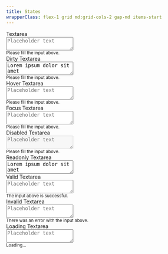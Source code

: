 ```yaml
---
title: States
wrapperClass: flex-1 grid md:grid-cols-2 gap-md items-start
---
```


<div class="vv-textarea">
    <label for="textarea">Textarea</label>
    <div class="vv-textarea__wrapper">
        <textarea id="textarea" 
                  name="textarea" 
                  placeholder="Placeholder text" 
                  aria-describedby="textarea-hint"></textarea>
    </div>
    <small id="textarea-hint" class="vv-textarea__hint">Please fill the
        input above.</small>
</div>

<div class="vv-textarea">
    <label for="textarea-dirty">Dirty Textarea</label>
    <div class="vv-textarea__wrapper">
        <textarea id="textarea-dirty" 
                  name="textarea-dirty" 
                  placeholder="Placeholder text" 
                  aria-describedby="textarea-dirty-hint">Lorem ipsum dolor sit amet</textarea>
    </div>
    <small id="textarea-dirty-hint" class="vv-textarea__hint">Please fill the
        input above.</small>
</div>

<div class="vv-textarea">
    <label for="textarea-hover">Hover Textarea</label>
    <div class="vv-textarea__wrapper hover">
        <textarea id="textarea-hover" 
                  name="textarea-hover" 
                  placeholder="Placeholder text" 
                  aria-describedby="textarea-hover-hint"></textarea>
    </div>
    <small id="textarea-hover-hint" class="vv-textarea__hint">Please fill the
        input above.</small>
</div>

<div class="vv-textarea">
    <label for="textarea-focus">Focus Textarea</label>
    <div class="vv-textarea__wrapper focus-within">
        <textarea id="textarea-focus" 
                  name="textarea-focus" 
                  placeholder="Placeholder text" 
                  aria-describedby="textarea-focus-hint"></textarea>
    </div>
    <small id="textarea-focus-hint" class="vv-textarea__hint">Please fill the
        input above.</small>
</div>

<div class="vv-textarea 
            vv-textarea--disabled">
    <label for="textarea-disabled">Disabled Textarea</label>
    <div class="vv-textarea__wrapper">
        <textarea id="textarea-disabled" 
                  name="textarea-disabled" 
                  placeholder="Placeholder text" 
                  aria-describedby="textarea-disabled-hint" 
                  disabled="disabled"></textarea>
    </div>
    <small id="textarea-disabled-hint" class="vv-textarea__hint">Please
        fill the input above.</small>
</div>

<div class="vv-textarea 
            vv-textarea--readonly
            vv-textarea--dirty">
    <label for="textarea-readonly">Readonly Textarea</label>
    <div class="vv-textarea__wrapper">
        <textarea id="textarea-readonly" 
                  name="textarea-readonly" 
                  placeholder="Placeholder text" 
                  aria-describedby="textarea-readonly-hint" 
                  readonly="readonly" 
                  value="Lorem ipsum dolor sit amet" 
                  tabindex="-1">Lorem ipsum dolor sit amet</textarea>
    </div>
</div>

<div class="vv-textarea 
            vv-textarea--valid">
    <label for="textarea-success">Valid Textarea</label>
    <div class="vv-textarea__wrapper">
        <textarea id="textarea-success" 
                  name="textarea-success" 
                  placeholder="Placeholder text" 
                  aria-describedby="textarea-success-hint" 
                  aria-invalid="false"></textarea>
    </div>
    <small id="textarea-success-hint" class="vv-textarea__hint">The
        input above is successful.</small>
</div>

<div class="vv-textarea 
            vv-textarea--invalid">
    <label for="textarea-invalid">Invalid Textarea</label>
    <div class="vv-textarea__wrapper">
        <textarea id="textarea-invalid" 
                  name="textarea-invalid" 
                  placeholder="Placeholder text" 
                  aria-describedby="textarea-invalid-hint" 
                  aria-invalid="true"></textarea>
    </div>
    <small id="textarea-invalid-hint" class="vv-textarea__hint">There
        was an error with the input above.</small>
</div>

<div class="vv-textarea 
            vv-textarea--loading">
    <label for="textarea-loading">Loading Textarea</label>
    <div class="vv-textarea__wrapper">
        <textarea id="textarea-loading" 
                  name="textarea-loading" 
                  placeholder="Placeholder text" 
                  aria-describedby="textarea-loading-hint"></textarea>
    </div>
    <small id="textarea-loading-hint" class="vv-textarea__hint">Loading...</small>
</div>